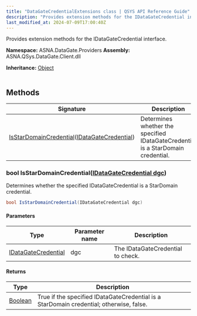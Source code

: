 ```yaml
---
title: "DataGateCredentialExtensions class | QSYS API Reference Guide"
description: "Provides extension methods for the IDataGateCredential interface. "
last_modified_at: 2024-07-09T17:00:40Z
---
```


Provides extension methods for the IDataGateCredential interface.

**Namespace:** ASNA.DataGate.Providers
**Assembly:** ASNA.QSys.DataGate.Client.dll

**Inheritance:** [Object](https://docs.microsoft.com/en-us/dotnet/api/system.object)
<br>
<br>

## Methods

| Signature | Description |
| --- | --- |
| [IsStarDomainCredential](#bool-isstardomaincredentialidatagatecredential-dgc)([IDataGateCredential](/reference/datagate/datagate-providers/i-datagate-credential.html)) | Determines whether the specified IDataGateCredential is a StarDomain credential.

### bool IsStarDomainCredential([IDataGateCredential dgc](/reference/datagate/datagate-providers/i-datagate-credential.html))

Determines whether the specified IDataGateCredential is a StarDomain credential.

```cs
bool IsStarDomainCredential(IDataGateCredential dgc)
```

#### Parameters

| Type | Parameter name | Description
| --- | --- | ---
| [IDataGateCredential](/reference/datagate/datagate-providers/i-datagate-credential.html) | dgc | The IDataGateCredential to check.

#### Returns

| Type | Description
| --- | ---
| [Boolean](https://docs.microsoft.com/en-us/dotnet/api/system.boolean) | True if the specified IDataGateCredential is a StarDomain credential; otherwise, false.

